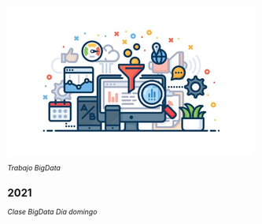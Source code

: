 ![Imagen n°1 del curso BigData](https://github.com/CamiloLG/mi.primer_Repositorio/blob/main/057e4bbb-295e-4674-86fd-1f21ae6d0475.jpg)

*Trabajo BigData*
## 2021
_Clase BigData_
*Día domingo*
